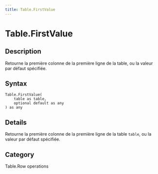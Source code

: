 ```yaml
---
title: Table.FirstValue
---
```


# Table.FirstValue


## Description

Retourne la première colonne de la première ligne de la table, ou la valeur par défaut spécifiée.


## Syntax

```powerquery
Table.FirstValue(
    table as table,
    optional default as any
) as any
```


## Details

Retourne la première colonne de la première ligne de la table <code>table</code>, ou la valeur par défaut spécifiée.



## Category
Table.Row operations
